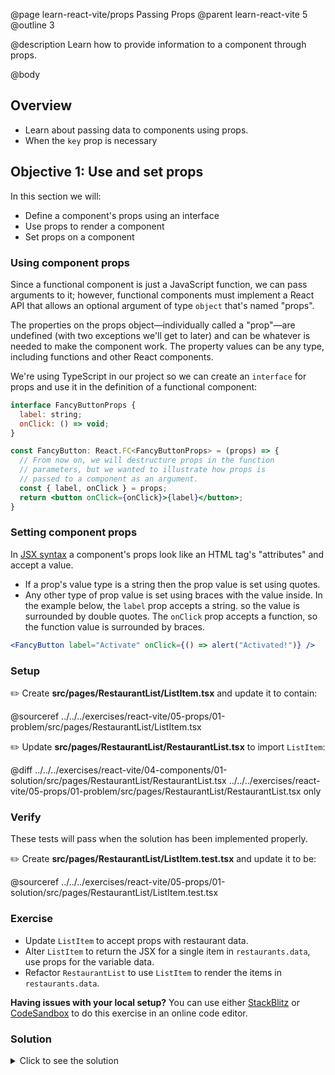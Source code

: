 @page learn-react-vite/props Passing Props
@parent learn-react-vite 5
@outline 3

@description Learn how to provide information to a component through props.

@body

## Overview

- Learn about passing data to components using props.
- When the `key` prop is necessary

## Objective 1: Use and set props

In this section we will:

- Define a component's props using an interface
- Use props to render a component
- Set props on a component

### Using component props

Since a functional component is just a JavaScript function, we can pass
arguments to it; however, functional components must implement a React API that
allows an optional argument of type `object` that's named "props".

The properties on the props object—individually called a "prop"—are undefined
(with two exceptions we'll get to later) and can be whatever is needed to make
the component work. The property values can be any type, including functions and
other React components.

We're using TypeScript in our project so we can create an `interface` for props
and use it in the definition of a functional component:

```jsx
interface FancyButtonProps {
  label: string;
  onClick: () => void;
}

const FancyButton: React.FC<FancyButtonProps> = (props) => {
  // From now on, we will destructure props in the function
  // parameters, but we wanted to illustrate how props is
  // passed to a component as an argument.
  const { label, onClick } = props;
  return <button onClick={onClick}>{label}</button>;
}
```

### Setting component props

In [JSX syntax](intro-to-jsx.html) a component's props look like an HTML tag's
"attributes" and accept a value.

- If a prop's value type is a string then the prop value is set using quotes.
- Any other type of prop value is set using braces with the value inside. In the
  example below, the `label` prop accepts a string. so the value is surrounded
  by double quotes. The `onClick` prop accepts a function, so the function value
  is surrounded by braces.

```jsx
<FancyButton label="Activate" onClick={() => alert("Activated!")} />
```

### Setup

✏️ Create **src/pages/RestaurantList/ListItem.tsx** and update it to contain:

@sourceref ../../../exercises/react-vite/05-props/01-problem/src/pages/RestaurantList/ListItem.tsx

✏️ Update **src/pages/RestaurantList/RestaurantList.tsx** to import `ListItem`:

@diff ../../../exercises/react-vite/04-components/01-solution/src/pages/RestaurantList/RestaurantList.tsx ../../../exercises/react-vite/05-props/01-problem/src/pages/RestaurantList/RestaurantList.tsx only

### Verify

These tests will pass when the solution has been implemented properly.

✏️ Create **src/pages/RestaurantList/ListItem.test.tsx** and update it to be:

@sourceref ../../../exercises/react-vite/05-props/01-solution/src/pages/RestaurantList/ListItem.test.tsx

### Exercise

- Update `ListItem` to accept props with restaurant data.
- Alter `ListItem` to return the JSX for a single item in `restaurants.data`,
  use props for the variable data.
- Refactor `RestaurantList` to use `ListItem` to render the items in
  `restaurants.data`.

<strong>Having issues with your local setup?</strong> You can use either
[StackBlitz](https://stackblitz.com/fork/github/bitovi/academy/tree/main/exercises/react-vite/05-props/01-problem?file=src%2Fpages%2FRestaurantList%2FListItem.tsx)
or
[CodeSandbox](https://codesandbox.io/p/devbox/github/bitovi/academy/tree/main/exercises/react-vite/0props/01-problem?file=src%2Fpages%2FRestaurantList%2FListItem.tsx)
to do this exercise in an online code editor.

### Solution

<details>
<summary>Click to see the solution</summary>

✏️ Update **src/pages/RestaurantList/ListItem.tsx** to be:

@diff ../../../exercises/react-vite/05-props/01-problem/src/pages/RestaurantList/ListItem.tsx ../../../exercises/react-vite/05-props/01-solution/src/pages/RestaurantList/ListItem.tsx only

✏️ Update **src/pages/RestaurantList/RestaurantList.tsx** to be:

@diff ../../../exercises/react-vite/05-props/01-problem/src/pages/RestaurantList/RestaurantList.tsx ../../../exercises/react-vite/05-props/01-solution/src/pages/RestaurantList/RestaurantList.tsx only

</details>
